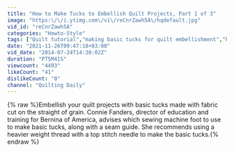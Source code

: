 ```yaml
---
title: "How to Make Tucks to Embellish Quilt Projects, Part 1 of 3"
image: "https:\/\/i.ytimg.com\/vi\/reCnrZawh5A\/hqdefault.jpg"
vid_id: "reCnrZawh5A"
categories: "Howto-Style"
tags: ["Quilt tutorial","making basic tucks for quilt embellishment","how to sew basic tucks"]
date: "2021-11-26T09:47:18+03:00"
vid_date: "2014-07-24T14:30:02Z"
duration: "PT5M41S"
viewcount: "4493"
likeCount: "41"
dislikeCount: "0"
channel: "Quilting Daily"
---
```

{% raw %}Embellish your quilt projects with basic tucks made with fabric cut on the straight of grain. Connie Fanders, director of education and training for Bernina of America, advises which sewing machine foot to use to make basic tucks, along with a seam guide. She recommends using a heavier weight thread with a top stitch needle to make the basic tucks.{% endraw %}
